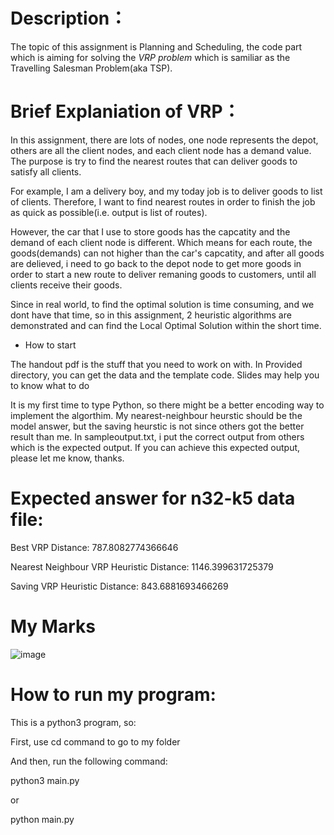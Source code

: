 # Description：
The topic of this assignment is Planning and Scheduling, the code part which is aiming for solving the _VRP problem_ which is samiliar as the Travelling Salesman Problem(aka TSP).

# Brief Explaniation of VRP：
In this assignment, there are lots of nodes, one node represents the depot, others are all the client nodes, and each client node has a demand value. The purpose is try to find the nearest routes that can deliver goods to satisfy all clients.

For example, I am a delivery boy, and my today job is to deliver goods to list of clients. Therefore, I want to find nearest routes in order to finish the job as quick as possible(i.e. output is list of routes).

However, the car that I use to store goods has the capcatity and the demand of each client node is different. Which means for each route, the goods(demands) can not higher than the car's capcatity, and after all goods are delieved, i need to go back to the depot node to get more goods in order to start a new route to deliver remaning goods to customers, until all clients receive their goods.

Since in real world, to find the optimal solution is time consuming, and we dont have that time, so in this assignment, 2 heuristic algorithms are demonstrated and can find the Local Optimal Solution within the short time.

* How to start

The handout pdf is the stuff that you need to work on with.
In Provided directory, you can get the data and the template code.
Slides may help you to know what to do

It is my first time to type Python, so there might be a better encoding way
to implement the algorthim. My nearest-neighbour heurstic should be the model
answer, but the saving heurstic is not since others got the better result
than me. In sampleoutput.txt, i put the correct output from others which is
the expected output. If you can achieve this expected output, please let me know,
thanks.

# Expected answer for n32-k5 data file:
Best VRP Distance: 787.8082774366646 <p>
Nearest Neighbour VRP Heuristic Distance: 1146.399631725379<p>
Saving VRP Heuristic Distance: 843.6881693466269

# My Marks
  ![image](https://user-images.githubusercontent.com/53819808/122906169-71018180-d384-11eb-8282-b1e4edd46f09.png)

# How to run my program:
This is a python3 program, so:<p>
First, use cd command to go to my folder<p>
And then, run the following command:<p>
python3 main.py

<p>or<p>
python main.py
